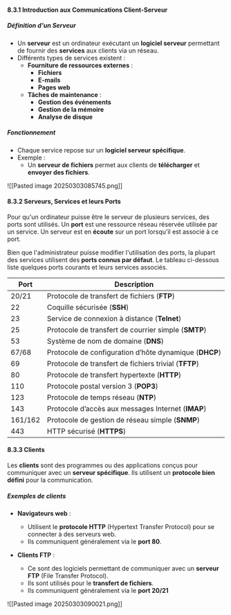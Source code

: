 
#### 8.3.1 Introduction aux Communications Client-Serveur  

##### Définition d'un Serveur  
- Un **serveur** est un ordinateur exécutant un **logiciel serveur** permettant de fournir des **services** aux clients via un réseau.  
- Différents types de services existent :  
  - **Fourniture de ressources externes** :  
    - **Fichiers**  
    - **E-mails**  
    - **Pages web**  
  - **Tâches de maintenance** :  
    - **Gestion des événements**  
    - **Gestion de la mémoire**  
    - **Analyse de disque**  

##### Fonctionnement  
- Chaque service repose sur un **logiciel serveur spécifique**.  
- Exemple :  
  - Un **serveur de fichiers** permet aux clients de **télécharger** et **envoyer des fichiers**.  
  
![[Pasted image 20250303085745.png]]

#### 8.3.2 Serveurs, Services et leurs Ports  

Pour qu'un ordinateur puisse être le serveur de plusieurs services, des ports sont utilisés. Un **port** est une ressource réseau réservée utilisée par un service. Un serveur est en **écoute** sur un port lorsqu’il est associé à ce port.  

Bien que l'administrateur puisse modifier l'utilisation des ports, la plupart des services utilisent des **ports connus par défaut**. Le tableau ci-dessous liste quelques ports courants et leurs services associés.  

| **Port**   | **Description**                                       |
|-----------|-------------------------------------------------------|
| 20/21     | Protocole de transfert de fichiers (**FTP**)         |
| 22        | Coquille sécurisée (**SSH**)                         |
| 23        | Service de connexion à distance (**Telnet**)         |
| 25        | Protocole de transfert de courrier simple (**SMTP**) |
| 53        | Système de nom de domaine (**DNS**)                  |
| 67/68     | Protocole de configuration d’hôte dynamique (**DHCP**) |
| 69        | Protocole de transfert de fichiers trivial (**TFTP**) |
| 80        | Protocole de transfert hypertexte (**HTTP**)         |
| 110       | Protocole postal version 3 (**POP3**)                |
| 123       | Protocole de temps réseau (**NTP**)                  |
| 143       | Protocole d’accès aux messages Internet (**IMAP**)   |
| 161/162   | Protocole de gestion de réseau simple (**SNMP**)     |
| 443       | HTTP sécurisé (**HTTPS**)                            |
#### 8.3.3 Clients

Les **clients** sont des programmes ou des applications conçus pour communiquer avec un **serveur spécifique**. Ils utilisent un **protocole bien défini** pour la communication.
##### Exemples de clients

- **Navigateurs web** : 
  - Utilisent le **protocole HTTP** (Hypertext Transfer Protocol) pour se connecter à des serveurs web. 
  - Ils communiquent généralement via le **port 80**.
  
- **Clients FTP** : 
  - Ce sont des logiciels permettant de communiquer avec un **serveur FTP** (File Transfer Protocol).
  - Ils sont utilisés pour le **transfert de fichiers**.
  - Ils communiquent généralement via le **port 20/21**

![[Pasted image 20250303090021.png]]